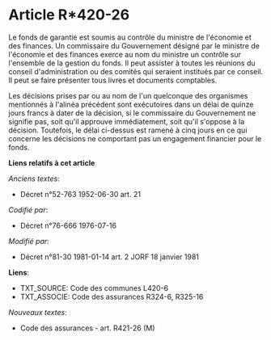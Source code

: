 # Article R*420-26

Le fonds de garantie est soumis au contrôle du ministre de l'économie et des finances. Un commissaire du Gouvernement désigné
par le ministre de l'économie et des finances exerce au nom du ministre un contrôle sur l'ensemble de la gestion du fonds. Il
peut assister à toutes les réunions du conseil d'administration ou des comités qui seraient institués par ce conseil. Il peut
se faire présenter tous livres et documents comptables.

Les décisions prises par ou au nom de l'un quelconque des organismes mentionnés à l'alinéa précédent sont exécutoires dans un
délai de quinze jours francs à dater de la décision, si le commissaire du Gouvernement ne signifie pas, soit qu'il approuve
immédiatement, soit qu'il s'oppose à la décision. Toutefois, le délai ci-dessus est ramené à cinq jours en ce qui concerne
les décisions ne comportant pas un engagement financier pour le fonds.

**Liens relatifs à cet article**

_Anciens textes_:

  - Décret n°52-763 1952-06-30 art. 21

_Codifié par_:

  - Décret n°76-666 1976-07-16

_Modifié par_:

  - Décret n°81-30 1981-01-14 art. 2 JORF 18 janvier 1981

**Liens**:

  - TXT_SOURCE: Code des communes L420-6
  - TXT_ASSOCIE: Code des assurances R324-6, R325-16

_Nouveaux textes_:

  - Code des assurances - art. R421-26 (M)
